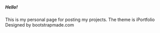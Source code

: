 <h5>Hello!</h5>
This is my personal page for posting my projects. The theme is iPortfolio Designed by bootstrapmade.com

